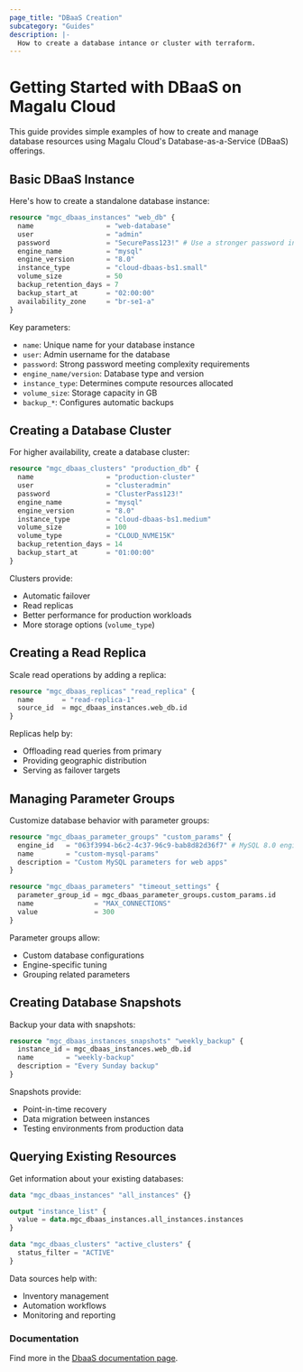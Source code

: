 ```yaml
---
page_title: "DBaaS Creation"
subcategory: "Guides"
description: |-
  How to create a database intance or cluster with terraform.
---
```


# Getting Started with DBaaS on Magalu Cloud

This guide provides simple examples of how to create and manage database resources using Magalu Cloud's Database-as-a-Service (DBaaS) offerings.

## Basic DBaaS Instance

Here's how to create a standalone database instance:

```terraform
resource "mgc_dbaas_instances" "web_db" {
  name                  = "web-database"
  user                  = "admin"
  password              = "SecurePass123!" # Use a stronger password in production
  engine_name           = "mysql"
  engine_version        = "8.0"
  instance_type         = "cloud-dbaas-bs1.small"
  volume_size           = 50
  backup_retention_days = 7
  backup_start_at       = "02:00:00"
  availability_zone     = "br-se1-a"
}
```

Key parameters:

- `name`: Unique name for your database instance
- `user`: Admin username for the database
- `password`: Strong password meeting complexity requirements
- `engine_name/version`: Database type and version
- `instance_type`: Determines compute resources allocated
- `volume_size`: Storage capacity in GB
- `backup_*`: Configures automatic backups

## Creating a Database Cluster

For higher availability, create a database cluster:

```terraform
resource "mgc_dbaas_clusters" "production_db" {
  name                  = "production-cluster"
  user                  = "clusteradmin"
  password              = "ClusterPass123!"
  engine_name           = "mysql"
  engine_version        = "8.0"
  instance_type         = "cloud-dbaas-bs1.medium"
  volume_size           = 100
  volume_type           = "CLOUD_NVME15K"
  backup_retention_days = 14
  backup_start_at       = "01:00:00"
}
```

Clusters provide:

- Automatic failover
- Read replicas
- Better performance for production workloads
- More storage options (`volume_type`)

## Creating a Read Replica

Scale read operations by adding a replica:

```terraform
resource "mgc_dbaas_replicas" "read_replica" {
  name       = "read-replica-1"
  source_id  = mgc_dbaas_instances.web_db.id
}
```

Replicas help by:

- Offloading read queries from primary
- Providing geographic distribution
- Serving as failover targets

## Managing Parameter Groups

Customize database behavior with parameter groups:

```terraform
resource "mgc_dbaas_parameter_groups" "custom_params" {
  engine_id   = "063f3994-b6c2-4c37-96c9-bab8d82d36f7" # MySQL 8.0 engine ID
  name        = "custom-mysql-params"
  description = "Custom MySQL parameters for web apps"
}

resource "mgc_dbaas_parameters" "timeout_settings" {
  parameter_group_id = mgc_dbaas_parameter_groups.custom_params.id
  name               = "MAX_CONNECTIONS"
  value              = 300
}
```

Parameter groups allow:

- Custom database configurations
- Engine-specific tuning
- Grouping related parameters

## Creating Database Snapshots

Backup your data with snapshots:

```terraform
resource "mgc_dbaas_instances_snapshots" "weekly_backup" {
  instance_id = mgc_dbaas_instances.web_db.id
  name        = "weekly-backup"
  description = "Every Sunday backup"
}
```

Snapshots provide:

- Point-in-time recovery
- Data migration between instances
- Testing environments from production data

## Querying Existing Resources

Get information about your existing databases:

```terraform
data "mgc_dbaas_instances" "all_instances" {}

output "instance_list" {
  value = data.mgc_dbaas_instances.all_instances.instances
}

data "mgc_dbaas_clusters" "active_clusters" {
  status_filter = "ACTIVE"
}
```

Data sources help with:

- Inventory management
- Automation workflows
- Monitoring and reporting

### Documentation

Find more in the [DbaaS documentation page](https://docs.magalu.cloud/docs/dbaas/overview/).
